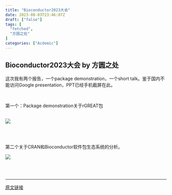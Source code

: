 ```yaml
---
title: "Bioconductor2023大会"
date: 2023-08-03T23:46:07Z
draft: ["false"]
tags: [
  "fetched",
  "方圆之处"
]
categories: ["Acdemic"]
---
```

Bioconductor2023大会 by 方圆之处
------
<div><p>​这次我有两个报告，一个package demonstration，一个short talk。鉴于国内不能访问Google presentation，PPT已经手机截屏在此。</p><p><br></p><p>第一个：Package demonstration关于rGREAT包</p><section><section><span>​</span></section></section><section><section><img data-ratio="8.09537037037037" data-src="https://mmbiz.qpic.cn/mmbiz_jpg/8yoFdJolUibccDu41rYh9EbzibYNibianUdGpBm0u451XJRibETnUe1vJHHNYoDzxNpNdPAJxiatL7ev55K6fh5t9uuQ/640?wx_fmt=jpeg" data-type="jpg" data-w="1080" src="https://mmbiz.qpic.cn/mmbiz_jpg/8yoFdJolUibccDu41rYh9EbzibYNibianUdGpBm0u451XJRibETnUe1vJHHNYoDzxNpNdPAJxiatL7ev55K6fh5t9uuQ/640?wx_fmt=jpeg"></section>​</section><p><br></p><p>第二个关于CRAN和Bioconductor软件包生态系统的分析。</p><section><section><img data-ratio="11.925" data-src="https://mmbiz.qpic.cn/mmbiz_jpg/8yoFdJolUibccDu41rYh9EbzibYNibianUdGUKZKXNBmCOAhGbJJDlWhlcuo9z2P45xIm5tOBsZPoX4cVKoGHghd6g/640?wx_fmt=jpeg" data-type="jpg" data-w="1080" src="https://mmbiz.qpic.cn/mmbiz_jpg/8yoFdJolUibccDu41rYh9EbzibYNibianUdGUKZKXNBmCOAhGbJJDlWhlcuo9z2P45xIm5tOBsZPoX4cVKoGHghd6g/640?wx_fmt=jpeg"></section>​</section><p><br></p><p><mp-style-type data-value="10000"></mp-style-type></p></div>  
<hr>
<a href="https://mp.weixin.qq.com/s/HH37uE8fgkFFnUM72z8EZQ",target="_blank" rel="noopener noreferrer">原文链接</a>
